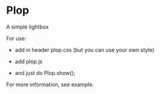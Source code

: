 # Plop
A simple lightbox

For use:

* add in header plop.css (but you can use your own style)

* add plop.js

* and just do Plop.show();

For more information, see example.
